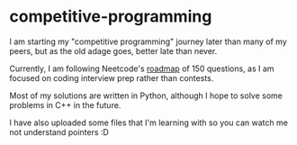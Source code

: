# competitive-programming

I am starting my "competitive programming" journey later than many of my peers, but as the old adage goes, better late than never.

Currently, I am following Neetcode's [roadmap](https://neetcode.io/roadmap) of 150 questions, as I am focused on coding interview prep rather than contests.

Most of my solutions are written in Python, although I hope to solve some problems in C++ in the future.

I have also uploaded some files that I'm learning with so you can watch me not understand pointers :D